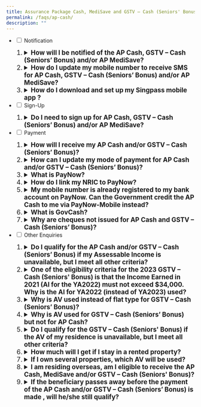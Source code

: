 ```yaml
---
title: Assurance Package Cash, MediSave and GSTV – Cash (Seniors' Bonus)
permalink: /faqs/ap-cash/
description: ""
---
```

<ul class="jekyllcodex_accordion">
  <li>
    <input type="checkbox" id="accordion1">
    <label for="accordion1">Notification</label>
    <div>
       <ol>
        <li class="Numbering" style="font-size:17px"><details>
		<summary><b>How will I be notified of the AP Cash, GSTV – Cash (Seniors’ Bonus) and/or AP MediSave?</b></summary><br>You will receive a message in the inbox of your Singpass app after payment has been made in December for AP Cash and in February for GSTV – Cash (Seniors’ Bonus) and AP MediSave.  Please turn on your notifications for the app so that you will not miss any alerts and messages. <br><br>
If you do not have the Singpass app, an SMS will be sent to your Singpass-registered mobile number.<br><br>
For AP MediSave, individuals aged 16 years old and below who may not have their own Singpass account will be notified via letters sent to their parent’s/guardian’s residential address. 
<br><br>
</details></li>
<li class="Numbering" style="font-size:17px"><details><summary><b>How do I update my mobile number to receive SMS for AP Cash, GSTV – Cash (Seniors’ Bonus) and/or AP MediSave?</b></summary><br>To update your mobile number to receive SMS for AP Cash, GSTV – Cash (Seniors’ Bonus) and/or AP MediSave, please log in to your Singpass account at the <a class="hyperlink" href="https://www.singpass.gov.sg/"> Singpass website</a>.<br><br>For AP MediSave, eligible children without SingPass will be notified via letters sent to their parent's/guardian's residential address. <br><br></details></li> 
				 <li class="Numbering" style="font-size:17px"><details><summary><b>How do I download and set up my Singpass mobile app ?</b></summary><br>You can download the Singpass app at the <a class="hyperlink" href="https://www.singpass.gov.sg/"> Singpass website</a>.<br></details></li> 
			</ol>
    </div>
	</li>  
  <li>
    <input type="checkbox" id="accordion2">
    <label for="accordion2">Sign-Up</label>
    <div>
       <ol>
				  <li class="Numbering" style="font-size:17px"><details><summary><b>Do I need to sign up for AP Cash, GSTV – Cash (Seniors’ Bonus) and/or AP MediSave?</b></summary><br>You will automatically receive your AP Cash, GSTV – Cash (Seniors’ Bonus) and/or AP MediSave if you are eligible. No action is required on your part. <br><br>
</details></li>
      </ol>
    </div>
  <li>
    <input type="checkbox" id="accordion3">
    <label for="accordion3">Payment</label>
    <div>
       <ol>
				  <li class="Numbering" style="font-size:17px"><details><summary><b>How will I receive my AP Cash and/or GSTV – Cash (Seniors’ Bonus)?</b></summary><br>You will receive your AP Cash and/or GSTV – Cash (Seniors’ Bonus) via your PayNow-NRIC linked bank account. <br><br>If you do not have a PayNow-NRIC-linked bank account but have provided your DBS/POSB, OCBC or UOB bank account number to the Government previously, you will receive your AP Cash and/or GSTV – Cash (Seniors’ Bonus) via bank transfer. You can check and update your bank account details registered with us by logging in to our <a class="hyperlink" href="https://www.govpayouts.gov.sg/cds/ap/login" >e-services</a> with your Singpass.<br><br> Otherwise, the cash benefit will be credited to you via <a class="hyperlink" href="https://www.govbenefits.gov.sg/govcash/">GovCash</a>. You are encouraged to link your NRIC to PayNow to receive your benefits earlier.<br><br>
</details></li>
				<li class="Numbering" style="font-size:17px"><details><summary><b>How can I update my mode of payment for AP Cash and/or GSTV – Cash (Seniors’ Bonus)?</b></summary><br>You are encouraged to register for PayNow-NRIC with your bank to receive your AP Cash and/or GSTV – Cash (Seniors’ Bonus) benefits earlier. Otherwise, you can update your bank account details by logging in to our <a class="hyperlink" href="https://www.govpayouts.gov.sg/cds/ap/login" >e-services</a> with your Singpass. Only bank account details received by 3 December 2022 would be used for crediting by 12 December 2022. <br><br>Payment instructions received from 4 December 2022 will be used for future government benefits.<br><br>
</details></li>
				  <li class="Numbering" style="font-size:17px"><details><summary><b>What is PayNow?</b></summary><br>PayNow is a secure funds transfer service that allows customers to receive money into their participating bank account via NRIC/FIN and/or mobile number. The 10 participating banks in Singapore are: Bank of China, Citibank Singapore Limited, DBS Bank/POSB, HSBC, Industrial and Commercial Bank of China, Maybank, OCBC Bank, Standard Chartered Bank, United Overseas Bank, and CIMB Bank Berhad.<br><br>With PayNow, the recipient's bank information will be kept private. The sender only needs to use the recipient's mobile number or NRIC/FIN to send money. This applies to individuals and organisations (i.e. private firms and government agencies).<br><br>
</details></li> <li class="Numbering" style="font-size:17px"><details><summary><b>How do I link my NRIC to PayNow?</b></summary><br>You may choose the following steps:<br><br>1. Choose your preferred bank account to receive money.<br>2. Log in to your Internet banking or mobile banking app.<br>3. Register for PayNow-NRIC.<br><br>
</details></li> <li class="Numbering" style="font-size:17px"><details><summary><b>My mobile number is already registered to my bank account on PayNow. Can the Government credit the AP Cash to me via PayNow-Mobile instead?</b></summary><br>We can only credit your AP Cash to you via PayNow-NRIC. Mobile numbers are not unique to the individual and may be subject to change. To ensure that the money is credited to the correct recipient, only NRIC will be accepted as the proxy for government benefits via PayNow.
<br><br>
Eligible Singaporeans who have linked their NRIC to PayNow will receive the benefits in their PayNow-NRIC-linked bank account.<br><br>
</details></li>
				 <li class="Numbering" style="font-size:17px"><details><summary><b>What is GovCash?</b></summary><br>GovCash is a payment mode that allows Singapore citizens to receive their benefits from Government agencies more quickly and conveniently as compared to cheques. Singaporeans can withdraw their Government benefits in cash from over 500 OCBC ATMs located across Singapore. <br><br>
Previously, cheque recipients would have to deposit the cheques or encash them over the bank counters. GovCash allows them to receive their benefits at the OCBC ATM immediately at any time of the day. They are no longer restricted by the bank's operating hours. Singaporeans who prefer to seek assistance with their GovCash withdrawals can visit the ATMs located within OCBC's branches during operating hours, where OCBC Digital Ambassadors will be present to guide them. In addition, GovCash also allows recipients to use the scan-and-pay function and PayNow transfer option through the LifeSG mobile app.<br><br>
For enquiries related to withdrawal of AP Cash and/or GSTV – Cash (Seniors’ Bonus) via GovCash, please refer to the <a class="hyperlink" href="https://govbenefits.gov.sg/govcash/"> GovCash FAQs</a>. 
<br><br>
</details></li>
				 <li class="Numbering" style="font-size:17px"><details><summary><b>Why are cheques not issued for AP Cash and GSTV – Cash (Seniors’ Bonus)?</b></summary><br>GovCash will replace cheques from 2022 onwards to allow Singapore citizens to receive their benefits more quickly and conveniently.<br><br>Previously, cheque recipients would have to deposit the cheques or encash them over the bank counters. GovCash allows them to receive their benefits at the OCBC ATMs islandwide immediately at any time of the day. They are no longer restricted by the OCBC bank's operating hours. Singaporeans who prefer to seek assistance with their GovCash withdrawals can visit the ATMs located within OCBC's branches during operating hours, where OCBC Digital Ambassadors will be present to guide them. In addition, GovCash also allows recipients to use the scan-and-pay function and PayNow transfer option through the LifeSG mobile app.<br><br>
</details></li>
      </ol>
    </div><li>
    <input type="checkbox" id="accordion4">
    <label for="accordion4">Other Enquiries</label>
    <div>
      <ol>
        <li class="Numbering" style="font-size:17px"><details><summary><b>Do I qualify for the AP Cash and/or GSTV – Cash (Seniors’ Bonus) if my Assessable Income is unavailable, but I meet all other criteria?</b></summary><br>If your AI is unavailable because you have not yet filed your income tax returns, please call IRAS at 1800 356 8300. Once your AI for YA2022 has been finalised by IRAS, we will notify you if you are eligible for the AP Cash in 2022 and 2023 GSTV – Cash (Seniors’ Bonus).<br><br>
</details></li>
				<li class="Numbering" style="font-size:17px"><details><summary><b>One of the eligibility criteria for the 2023 GSTV – Cash (Seniors' Bonus) is that the Income Earned in 2021 (AI for the YA2022) must not exceed $34,000. Why is the AI for YA2022 (instead of YA2023) used?</b></summary><br>For Singaporeans to receive their 2023 GSTV – Cash (Seniors' Bonus) by February 2023, we assess the eligibility based on Income Earned for 2021 (AI for YA2022) which is the latest tax assessment available.<br><br>
</details></li>
				<li class="Numbering" style="font-size:17px"><details><summary><b>Why is AV used instead of flat type for GSTV – Cash (Seniors’ Bonus)?</b></summary><br>AV is currently used as a proxy for wealth and family support. While it is not a perfect measure, it is currently the best available proxy to assess the financial resources available to the individual, including from immediate family members that reside with this individual.<br><br>
</details></li>
				<li class="Numbering" style="font-size:17px"><details><summary><b>Why is AV used for GSTV – Cash (Seniors’ Bonus) but not for AP Cash?</b></summary><br>Our social support schemes are generally means-tested to ensure support is targeted to help Singaporeans with greater needs. For GSTV – Cash (Seniors’ Bonus), the approach of using both AV and AI is to enable us to better target the support to those who are in need of greater help.<br><br>For AP Cash, the benefits are meant for all adult Singaporeans to cushion the impact of the GST increase. Lower-income Singaporeans and those who do not own more than one property will receive higher cash benefits.
<br><br>
</details></li>
				<li class="Numbering" style="font-size:17px"><details><summary><b>Do I qualify for the GSTV – Cash (Seniors' Bonus) if the AV of my residence is unavailable, but I meet all other criteria?</b></summary><br>The AV is based on IRAS’ property tax assessment. If you have not received your property tax notification for 2022, the AV of your residence may not have been available at the point of determining the allotment for the 2023 GSTV – Cash (Seniors' Bonus).<br><br>You may contact us at 1800 2222 888 or log in to the <a class="hyperlink" href="https://www.govpayouts.gov.sg/cds/gstv/login"> e-services </a> with your Singpass to update us when the AV of your residence is available.<br><br>
</details></li>
				<li class="Numbering" style="font-size:17px"><details><summary><b>How much will I get if I stay in a rented property?</b></summary><br>The amount of GSTV – Cash (Seniors' Bonus) you get depends on the AV of your place of residence as stated on your NRIC as at 31 July 2022, regardless of whether you own or rent the property.<br><br>There is no AV criteria for AP Cash.<br><br>
</details></li>
				<li class="Numbering" style="font-size:17px"><details><summary><b>If I own several properties, which AV will be used?</b></summary><br>Those who own more than one property will be eligible for AP Cash but not the GSTV – Cash (Seniors’ Bonus).  Such properties may include shophouses, private residential properties or non-residential properties such as commercial or industrial properties.<br><br>
</details></li>
				<li class="Numbering" style="font-size:17px"><details><summary><b>I am residing overseas, am I eligible to receive the AP Cash, MediSave and/or GSTV – Cash (Seniors' Bonus)?</b></summary><br>The AP benefits and/or GSTV – Cash (Seniors' Bonus) are meant to provide relief to Singaporeans to address their concerns on the cost-of-living in Singapore and to cushion the impact of the planned GST rate increase for Singaporeans residing in Singapore. Therefore, you are not eligible for these benefits if you are residing overseas.<br><br>
</details></li>
				<li class="Numbering" style="font-size:17px"><details><summary><b>If the beneficiary passes away before the payment of the AP Cash and/or GSTV – Cash (Seniors’ Bonus) is made , will he/she still qualify?</b></summary><br>No. The AP Cash and/or GSTV – Cash (Seniors' Bonus) is only paid out to Singapore citizens who are alive.<br>
</details></li>
				</ol>
    </div>
  </li>